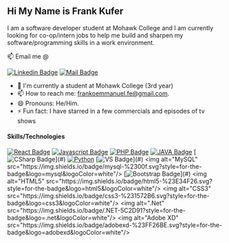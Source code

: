 ## Hi My Name is Frank Kufer
I am a software developer student at Mohawk College and I am currently looking for co-op/intern jobs 
to help me build and sharpen my software/programming skills in a work environment.

:mailbox: Email me @

[![Linkedin Badge](https://img.shields.io/badge/-Frank-0e76a8?style=flat&labelColor=0e76a8&logo=linkedin&logoColor=white)](https://www.linkedin.com/in/frank-kufer-1085a2206)
[![Mail Badge](https://img.shields.io/badge/-Frankkufer-c0392b?style=flat&labelColor=c0392b&logo=gmail&logoColor=white)](mailto:frankoemmanuel.fe@gmail.com)

- 🔭 I'm currently a student at Mohawk College (3rd year)
- 📫 How to reach me: frankoemmanuel.fe@gmail.com.
- 😄 Pronouns: He/Him.
- ⚡ Fun fact: I have starred in a few commercials and episodes of tv shows

#### Skills/Technologies
[![React Badge](https://img.shields.io/badge/-React-61DBFB?style=for-the-badge&labelColor=black&logo=react&logoColor=61DBFB)](#) [![Javascript Badge](https://img.shields.io/badge/-Javascript-F0DB4F?style=for-the-badge&labelColor=black&logo=javascript&logoColor=F0DB4F)](#) [![PHP Badge](https://img.shields.io/badge/-php-8993be?style=for-the-badge&labelColor=black&logo=php&logoColor=8993be)](#) [![JAVA Badge](https://img.shields.io/badge/-java-5382a1?style=for-the-badge&labelColor=f89820&logo=JAVA&logoColor=5382a1)](#) [![CSharp Badge](https://img.shields.io/badge/c%23-%23239120.svg?style=for-the-badge&logo=c-sharp&logoColor=white")](#) [<img alt="Python" src="https://img.shields.io/badge/python-%2314354C.svg?style=for-the-badge&logo=python&logoColor=FFD43B"/>](#) [![VS Badge](https://img.shields.io/badge/VisualStudio-5C2D91.svg?style=for-the-badge&logo=visual-studio&logoColor=white")](#) <img alt="MySQL" src="https://img.shields.io/badge/mysql-%2300f.svg?style=for-the-badge&logo=mysql&logoColor=white"/> [![Bootstrap Badge](https://img.shields.io/badge/bootstrap-%23563D7C.svg?style=for-the-badge&logo=bootstrap&logoColor=white")](#) <img alt="HTML5" src="https://img.shields.io/badge/html5-%23E34F26.svg?style=for-the-badge&logo=html5&logoColor=white"/> <img alt="CSS3" src="https://img.shields.io/badge/css3-%231572B6.svg?style=for-the-badge&logo=css3&logoColor=white"/> <img alt=".Net" src="https://img.shields.io/badge/.NET-5C2D91?style=for-the-badge&logo=.net&logoColor=white"/> <img alt="Adobe XD" src="https://img.shields.io/badge/adobexd-%23FF26BE.svg?style=for-the-badge&logo=adobexd&logoColor=white"/>
